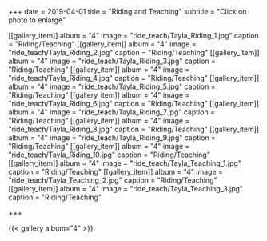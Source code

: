 +++
date = 2019-04-01
title = "Riding and Teaching"
subtitle = "Click on photo to enlarge"

[[gallery_item]]
album = "4"
image = "ride_teach/Tayla_Riding_1.jpg"
caption = "Riding/Teaching"
[[gallery_item]]
album = "4"
image = "ride_teach/Tayla_Riding_2.jpg"
caption = "Riding/Teaching"
[[gallery_item]]
album = "4"
image = "ride_teach/Tayla_Riding_3.jpg"
caption = "Riding/Teaching"
[[gallery_item]]
album = "4"
image = "ride_teach/Tayla_Riding_4.jpg"
caption = "Riding/Teaching"
[[gallery_item]]
album = "4"
image = "ride_teach/Tayla_Riding_5.jpg"
caption = "Riding/Teaching"
[[gallery_item]]
album = "4"
image = "ride_teach/Tayla_Riding_6.jpg"
caption = "Riding/Teaching"
[[gallery_item]]
album = "4"
image = "ride_teach/Tayla_Riding_7.jpg"
caption = "Riding/Teaching"
[[gallery_item]]
album = "4"
image = "ride_teach/Tayla_Riding_8.jpg"
caption = "Riding/Teaching"
[[gallery_item]]
album = "4"
image = "ride_teach/Tayla_Riding_9.jpg"
caption = "Riding/Teaching"
[[gallery_item]]
album = "4"
image = "ride_teach/Tayla_Riding_10.jpg"
caption = "Riding/Teaching"
[[gallery_item]]
album = "4"
image = "ride_teach/Tayla_Teaching_1.jpg"
caption = "Riding/Teaching"
[[gallery_item]]
album = "4"
image = "ride_teach/Tayla_Teaching_2.jpg"
caption = "Riding/Teaching"
[[gallery_item]]
album = "4"
image = "ride_teach/Tayla_Teaching_3.jpg"
caption = "Riding/Teaching"


+++

{{< gallery album="4" >}}

